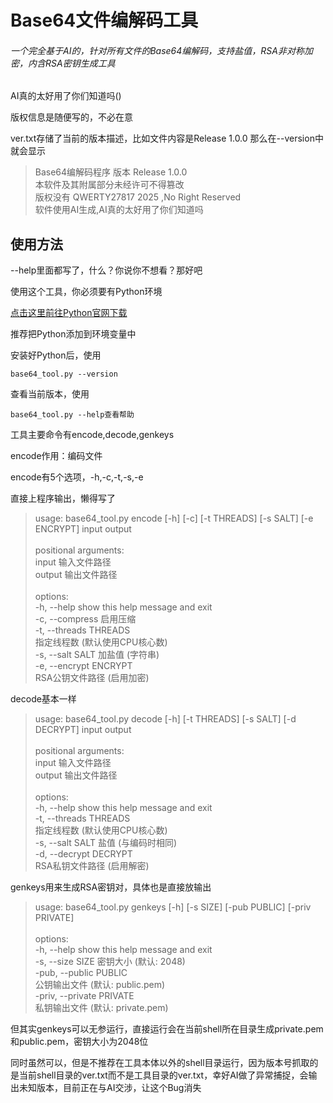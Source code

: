 <h1>Base64文件编解码工具</h1>
<h6>一个完全基于AI的，针对所有文件的Base64编解码，支持盐值，RSA非对称加密，内含RSA密钥生成工具</h6>
<p>AI真的太好用了你们知道吗()</p>
<p>版权信息是随便写的，不必在意</p>
<p>ver.txt存储了当前的版本描述，比如文件内容是Release 1.0.0 那么在--version中就会显示</p>
<blockquote>Base64编解码程序 版本 Release 1.0.0<br>本软件及其附属部分未经许可不得篡改<br>版权没有 QWERTY27817 2025 ,No Right Reserved<br>软件使用AI生成,AI真的太好用了你们知道吗</blockquote>
<h2>使用方法</h2>
<p>--help里面都写了，什么？你说你不想看？那好吧</p>
<p>使用这个工具，你必须要有Python环境</p>
<a href="https://www.python.org/" title="Python官网">点击这里前往Python官网下载</a>
<p>推荐把Python添加到环境变量中</p>
<p>安装好Python后，使用</p>
<code>base64_tool.py --version</code>
<p>查看当前版本，使用</p>
<code>base64_tool.py --help查看帮助</code>
<p>工具主要命令有encode,decode,genkeys</p>
<p>encode作用：编码文件</p>
<p>encode有5个选项，-h,-c,-t,-s,-e</p>
<p>直接上程序输出，懒得写了</p>
<blockquote>
  usage: base64_tool.py encode [-h] [-c] [-t THREADS] [-s SALT] [-e ENCRYPT] input output<br><br>
  positional arguments:<br>
  input                 输入文件路径<br>
  output                输出文件路径
<br>
<br>options:
<br>  -h, --help            show this help message and exit
<br>  -c, --compress        启用压缩
<br>  -t, --threads THREADS
<br>                        指定线程数 (默认使用CPU核心数)
<br>  -s, --salt SALT       加盐值 (字符串)
<br>  -e, --encrypt ENCRYPT
<br>                        RSA公钥文件路径 (启用加密)
</blockquote>
<p>decode基本一样</p>
<blockquote>
  usage: base64_tool.py decode [-h] [-t THREADS] [-s SALT] [-d DECRYPT] input output
<br>
<br>positional arguments:
<br>  input                 输入文件路径
<br>  output                输出文件路径
<br>
<br>options:
<br>  -h, --help            show this help message and exit
<br>  -t, --threads THREADS
<br>                        指定线程数 (默认使用CPU核心数)
<br>  -s, --salt SALT       盐值 (与编码时相同)
<br>  -d, --decrypt DECRYPT
<br>                        RSA私钥文件路径 (启用解密)
</blockquote>
<p>genkeys用来生成RSA密钥对，具体也是直接放输出</p>
<blockquote>
  usage: base64_tool.py genkeys [-h] [-s SIZE] [-pub PUBLIC] [-priv PRIVATE]
<br>
<br>options:
<br>  -h, --help            show this help message and exit
<br>  -s, --size SIZE       密钥大小 (默认: 2048)
<br>  -pub, --public PUBLIC
<br>                        公钥输出文件 (默认: public.pem)
<br>  -priv, --private PRIVATE
<br>                        私钥输出文件 (默认: private.pem)
</blockquote>
<p>但其实genkeys可以无参运行，直接运行会在当前shell所在目录生成private.pem和public.pem，密钥大小为2048位</p>
<p>同时虽然可以，但是不推荐在工具本体以外的shell目录运行，因为版本号抓取的是当前shell目录的ver.txt而不是工具目录的ver.txt，幸好AI做了异常捕捉，会输出未知版本，目前正在与AI交涉，让这个Bug消失</p>
